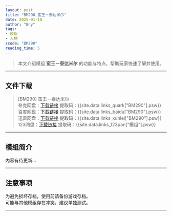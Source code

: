 ```yaml
---
layout: post
title: "BM290 蛮王－泰达米尔"
date: 2025-01-10
author: "Bny"
tags: 
- 模组
- 人物
scode: "BM290"
reading_time: 5
---
```


> 本文介绍模组 **蛮王－泰达米尔** 的功能与特点，帮助玩家快速了解并使用。

---

## 文件下载

> [BM290] 蛮王－泰达米尔  
夸克网盘：[下载链接]({{site.data.links_quark["BM290"].url}}) 提取码：{{site.data.links_quark["BM290"].psw}}  
百度网盘：[下载链接]({{site.data.links_baidu["BM290"].url}}) 提取码：{{site.data.links_baidu["BM290"].psw}}  
迅雷网盘：[下载链接]({{site.data.links_xunlei["BM290"].url}}) 提取码：{{site.data.links_xunlei["BM290"].psw}}  
123网盘：[下载链接]({{site.data.links_123pan["模组"].url}}) 提取码：{{site.data.links_123pan["模组"].psw}}  

---

## 模组简介

>  
内容有待更新...  

---

## 注意事项

>  
为避免损坏存档，使用前请备份游戏存档。  
可能与其他模组存在冲突，建议单独测试。  

---

